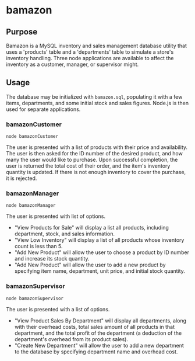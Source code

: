 # bamazon

## Purpose
Bamazon is a MySQL inventory and sales management database utility that uses a 'products' table and a 'departments' table to simulate a store's inventory handling. Three node applications are available to affect the inventory as a customer, manager, or supervisor might.

## Usage
The database may be initialized with `bamazon.sql`, populating it with a few items, departments, and some initial stock and sales figures. Node.js is then used for separate applications.

### bamazonCustomer
`node bamazonCustomer`

The user is presented with a list of products with their price and availability. The user is then asked for the ID number of the desired product, and how many the user would like to purchase. Upon successful completion, the user is returned the total cost of their order, and the item's inventory quantity is updated. If there is not enough inventory to cover the purchase, it is rejected.

### bamazonManager
`node bamazonManager`

The user is presented with list of options.
- "View Products for Sale" will display a list all products, including department, stock, and sales information.
- "View Low Inventory" will display a list of all products whose inventory count is less than 5.
- "Add New Product" will allow the user to choose a product by ID number and increase its stock quantity.
- "Add New Product" will allow the user to add a new product by specifying item name, department, unit price, and initial stock quantity.

### bamazonSupervisor
`node bamazonSupervisor`

The user is presented with a list of options.
- "View Product Sales By Department" will display all departments, along with their overhead costs, total sales amount of all products in that department, and the total profit of the department (a deduction of the department's overhead from its product sales).
- "Create New Department" will allow the user to add a new department to the database by specifying department name and overhead cost.
